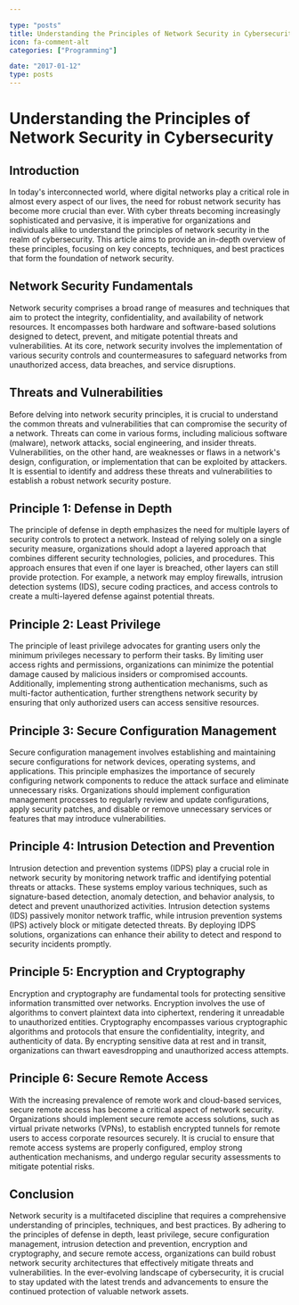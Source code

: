 ```yaml
---

type: "posts"
title: Understanding the Principles of Network Security in Cybersecurity
icon: fa-comment-alt
categories: ["Programming"]

date: "2017-01-12"
type: posts
---
```





# Understanding the Principles of Network Security in Cybersecurity

## Introduction
In today's interconnected world, where digital networks play a critical role in almost every aspect of our lives, the need for robust network security has become more crucial than ever. With cyber threats becoming increasingly sophisticated and pervasive, it is imperative for organizations and individuals alike to understand the principles of network security in the realm of cybersecurity. This article aims to provide an in-depth overview of these principles, focusing on key concepts, techniques, and best practices that form the foundation of network security.

## Network Security Fundamentals
Network security comprises a broad range of measures and techniques that aim to protect the integrity, confidentiality, and availability of network resources. It encompasses both hardware and software-based solutions designed to detect, prevent, and mitigate potential threats and vulnerabilities. At its core, network security involves the implementation of various security controls and countermeasures to safeguard networks from unauthorized access, data breaches, and service disruptions.

## Threats and Vulnerabilities
Before delving into network security principles, it is crucial to understand the common threats and vulnerabilities that can compromise the security of a network. Threats can come in various forms, including malicious software (malware), network attacks, social engineering, and insider threats. Vulnerabilities, on the other hand, are weaknesses or flaws in a network's design, configuration, or implementation that can be exploited by attackers. It is essential to identify and address these threats and vulnerabilities to establish a robust network security posture.

## Principle 1: Defense in Depth
The principle of defense in depth emphasizes the need for multiple layers of security controls to protect a network. Instead of relying solely on a single security measure, organizations should adopt a layered approach that combines different security technologies, policies, and procedures. This approach ensures that even if one layer is breached, other layers can still provide protection. For example, a network may employ firewalls, intrusion detection systems (IDS), secure coding practices, and access controls to create a multi-layered defense against potential threats.

## Principle 2: Least Privilege
The principle of least privilege advocates for granting users only the minimum privileges necessary to perform their tasks. By limiting user access rights and permissions, organizations can minimize the potential damage caused by malicious insiders or compromised accounts. Additionally, implementing strong authentication mechanisms, such as multi-factor authentication, further strengthens network security by ensuring that only authorized users can access sensitive resources.

## Principle 3: Secure Configuration Management
Secure configuration management involves establishing and maintaining secure configurations for network devices, operating systems, and applications. This principle emphasizes the importance of securely configuring network components to reduce the attack surface and eliminate unnecessary risks. Organizations should implement configuration management processes to regularly review and update configurations, apply security patches, and disable or remove unnecessary services or features that may introduce vulnerabilities.

## Principle 4: Intrusion Detection and Prevention
Intrusion detection and prevention systems (IDPS) play a crucial role in network security by monitoring network traffic and identifying potential threats or attacks. These systems employ various techniques, such as signature-based detection, anomaly detection, and behavior analysis, to detect and prevent unauthorized activities. Intrusion detection systems (IDS) passively monitor network traffic, while intrusion prevention systems (IPS) actively block or mitigate detected threats. By deploying IDPS solutions, organizations can enhance their ability to detect and respond to security incidents promptly.

## Principle 5: Encryption and Cryptography
Encryption and cryptography are fundamental tools for protecting sensitive information transmitted over networks. Encryption involves the use of algorithms to convert plaintext data into ciphertext, rendering it unreadable to unauthorized entities. Cryptography encompasses various cryptographic algorithms and protocols that ensure the confidentiality, integrity, and authenticity of data. By encrypting sensitive data at rest and in transit, organizations can thwart eavesdropping and unauthorized access attempts.

## Principle 6: Secure Remote Access
With the increasing prevalence of remote work and cloud-based services, secure remote access has become a critical aspect of network security. Organizations should implement secure remote access solutions, such as virtual private networks (VPNs), to establish encrypted tunnels for remote users to access corporate resources securely. It is crucial to ensure that remote access systems are properly configured, employ strong authentication mechanisms, and undergo regular security assessments to mitigate potential risks.

## Conclusion
Network security is a multifaceted discipline that requires a comprehensive understanding of principles, techniques, and best practices. By adhering to the principles of defense in depth, least privilege, secure configuration management, intrusion detection and prevention, encryption and cryptography, and secure remote access, organizations can build robust network security architectures that effectively mitigate threats and vulnerabilities. In the ever-evolving landscape of cybersecurity, it is crucial to stay updated with the latest trends and advancements to ensure the continued protection of valuable network assets.